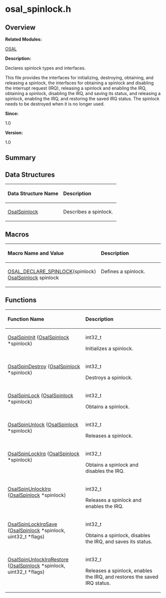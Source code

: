 # osal\_spinlock.h<a name="EN-US_TOPIC_0000001054879508"></a>

## **Overview**<a name="section464676111093526"></a>

**Related Modules:**

[OSAL](osal.md)

**Description:**

Declares spinlock types and interfaces. 

This file provides the interfaces for initializing, destroying, obtaining, and releasing a spinlock, the interfaces for obtaining a spinlock and disabling the interrupt request \(IRQ\), releasing a spinlock and enabling the IRQ, obtaining a spinlock, disabling the IRQ, and saving its status, and releasing a spinlock, enabling the IRQ, and restoring the saved IRQ status. The spinlock needs to be destroyed when it is no longer used.

**Since:**

1.0

**Version:**

1.0

## **Summary**<a name="section1703050601093526"></a>

## Data Structures<a name="nested-classes"></a>

<a name="table1320705234093526"></a>
<table><thead align="left"><tr id="row273362796093526"><th class="cellrowborder" valign="top" width="50%" id="mcps1.1.3.1.1"><p id="p1255401266093526"><a name="p1255401266093526"></a><a name="p1255401266093526"></a>Data Structure Name</p>
</th>
<th class="cellrowborder" valign="top" width="50%" id="mcps1.1.3.1.2"><p id="p649238167093526"><a name="p649238167093526"></a><a name="p649238167093526"></a>Description</p>
</th>
</tr>
</thead>
<tbody><tr id="row1906890913093526"><td class="cellrowborder" valign="top" width="50%" headers="mcps1.1.3.1.1 "><p id="p1492270181093526"><a name="p1492270181093526"></a><a name="p1492270181093526"></a><a href="osalspinlock.md">OsalSpinlock</a></p>
</td>
<td class="cellrowborder" valign="top" width="50%" headers="mcps1.1.3.1.2 "><p id="p1815746979093526"><a name="p1815746979093526"></a><a name="p1815746979093526"></a>Describes a spinlock. </p>
</td>
</tr>
</tbody>
</table>

## Macros<a name="define-members"></a>

<a name="table1209159646093526"></a>
<table><thead align="left"><tr id="row12864627093526"><th class="cellrowborder" valign="top" width="50%" id="mcps1.1.3.1.1"><p id="p943434641093526"><a name="p943434641093526"></a><a name="p943434641093526"></a>Macro Name and Value</p>
</th>
<th class="cellrowborder" valign="top" width="50%" id="mcps1.1.3.1.2"><p id="p1997370342093526"><a name="p1997370342093526"></a><a name="p1997370342093526"></a>Description</p>
</th>
</tr>
</thead>
<tbody><tr id="row469706952093526"><td class="cellrowborder" valign="top" width="50%" headers="mcps1.1.3.1.1 "><p id="p1826105816093526"><a name="p1826105816093526"></a><a name="p1826105816093526"></a><a href="osal.md#gad624af1547135d60073f38b7f31ad826">OSAL_DECLARE_SPINLOCK</a>(spinlock)   <a href="osalspinlock.md">OsalSpinlock</a> spinlock</p>
</td>
<td class="cellrowborder" valign="top" width="50%" headers="mcps1.1.3.1.2 "><p id="p607975608093526"><a name="p607975608093526"></a><a name="p607975608093526"></a>Defines a spinlock. </p>
</td>
</tr>
</tbody>
</table>

## Functions<a name="func-members"></a>

<a name="table682634799093526"></a>
<table><thead align="left"><tr id="row703514785093526"><th class="cellrowborder" valign="top" width="50%" id="mcps1.1.3.1.1"><p id="p1516891485093526"><a name="p1516891485093526"></a><a name="p1516891485093526"></a>Function Name</p>
</th>
<th class="cellrowborder" valign="top" width="50%" id="mcps1.1.3.1.2"><p id="p21530869093526"><a name="p21530869093526"></a><a name="p21530869093526"></a>Description</p>
</th>
</tr>
</thead>
<tbody><tr id="row1746761159093526"><td class="cellrowborder" valign="top" width="50%" headers="mcps1.1.3.1.1 "><p id="p1302156945093526"><a name="p1302156945093526"></a><a name="p1302156945093526"></a><a href="osal.md#gae36a2d6e4e0191273c9f86a918befb5c">OsalSpinInit</a> (<a href="osalspinlock.md">OsalSpinlock</a> *spinlock)</p>
</td>
<td class="cellrowborder" valign="top" width="50%" headers="mcps1.1.3.1.2 "><p id="p894625414093526"><a name="p894625414093526"></a><a name="p894625414093526"></a>int32_t </p>
<p id="p1634898011093526"><a name="p1634898011093526"></a><a name="p1634898011093526"></a>Initializes a spinlock. </p>
</td>
</tr>
<tr id="row1281386595093526"><td class="cellrowborder" valign="top" width="50%" headers="mcps1.1.3.1.1 "><p id="p1453570783093526"><a name="p1453570783093526"></a><a name="p1453570783093526"></a><a href="osal.md#gacd3824f292ddef395bd1a4a7b5546470">OsalSpinDestroy</a> (<a href="osalspinlock.md">OsalSpinlock</a> *spinlock)</p>
</td>
<td class="cellrowborder" valign="top" width="50%" headers="mcps1.1.3.1.2 "><p id="p504315068093526"><a name="p504315068093526"></a><a name="p504315068093526"></a>int32_t </p>
<p id="p1438591379093526"><a name="p1438591379093526"></a><a name="p1438591379093526"></a>Destroys a spinlock. </p>
</td>
</tr>
<tr id="row999944949093526"><td class="cellrowborder" valign="top" width="50%" headers="mcps1.1.3.1.1 "><p id="p490635849093526"><a name="p490635849093526"></a><a name="p490635849093526"></a><a href="osal.md#gae1c4b9ac8ea2a4820d73c20ae017dbd7">OsalSpinLock</a> (<a href="osalspinlock.md">OsalSpinlock</a> *spinlock)</p>
</td>
<td class="cellrowborder" valign="top" width="50%" headers="mcps1.1.3.1.2 "><p id="p637415324093526"><a name="p637415324093526"></a><a name="p637415324093526"></a>int32_t </p>
<p id="p761569176093526"><a name="p761569176093526"></a><a name="p761569176093526"></a>Obtains a spinlock. </p>
</td>
</tr>
<tr id="row615488617093526"><td class="cellrowborder" valign="top" width="50%" headers="mcps1.1.3.1.1 "><p id="p1014766380093526"><a name="p1014766380093526"></a><a name="p1014766380093526"></a><a href="osal.md#gada1f1826b19dc900af370a2bcd9681b9">OsalSpinUnlock</a> (<a href="osalspinlock.md">OsalSpinlock</a> *spinlock)</p>
</td>
<td class="cellrowborder" valign="top" width="50%" headers="mcps1.1.3.1.2 "><p id="p872172745093526"><a name="p872172745093526"></a><a name="p872172745093526"></a>int32_t </p>
<p id="p1722301422093526"><a name="p1722301422093526"></a><a name="p1722301422093526"></a>Releases a spinlock. </p>
</td>
</tr>
<tr id="row1830842665093526"><td class="cellrowborder" valign="top" width="50%" headers="mcps1.1.3.1.1 "><p id="p2129152489093526"><a name="p2129152489093526"></a><a name="p2129152489093526"></a><a href="osal.md#ga7d409ec573a06078112a8ffae14afce5">OsalSpinLockIrq</a> (<a href="osalspinlock.md">OsalSpinlock</a> *spinlock)</p>
</td>
<td class="cellrowborder" valign="top" width="50%" headers="mcps1.1.3.1.2 "><p id="p1719855838093526"><a name="p1719855838093526"></a><a name="p1719855838093526"></a>int32_t </p>
<p id="p1809359729093526"><a name="p1809359729093526"></a><a name="p1809359729093526"></a>Obtains a spinlock and disables the IRQ. </p>
</td>
</tr>
<tr id="row1603919016093526"><td class="cellrowborder" valign="top" width="50%" headers="mcps1.1.3.1.1 "><p id="p1755511847093526"><a name="p1755511847093526"></a><a name="p1755511847093526"></a><a href="osal.md#ga7d7848d572fbda413b3b5770e95a234e">OsalSpinUnlockIrq</a> (<a href="osalspinlock.md">OsalSpinlock</a> *spinlock)</p>
</td>
<td class="cellrowborder" valign="top" width="50%" headers="mcps1.1.3.1.2 "><p id="p319628186093526"><a name="p319628186093526"></a><a name="p319628186093526"></a>int32_t </p>
<p id="p1102998770093526"><a name="p1102998770093526"></a><a name="p1102998770093526"></a>Releases a spinlock and enables the IRQ. </p>
</td>
</tr>
<tr id="row1414742086093526"><td class="cellrowborder" valign="top" width="50%" headers="mcps1.1.3.1.1 "><p id="p443490086093526"><a name="p443490086093526"></a><a name="p443490086093526"></a><a href="osal.md#gab711d8d56055e78dd85f84bc530a4d3f">OsalSpinLockIrqSave</a> (<a href="osalspinlock.md">OsalSpinlock</a> *spinlock, uint32_t *flags)</p>
</td>
<td class="cellrowborder" valign="top" width="50%" headers="mcps1.1.3.1.2 "><p id="p612439828093526"><a name="p612439828093526"></a><a name="p612439828093526"></a>int32_t </p>
<p id="p737093664093526"><a name="p737093664093526"></a><a name="p737093664093526"></a>Obtains a spinlock, disables the IRQ, and saves its status. </p>
</td>
</tr>
<tr id="row98480372093526"><td class="cellrowborder" valign="top" width="50%" headers="mcps1.1.3.1.1 "><p id="p1300439337093526"><a name="p1300439337093526"></a><a name="p1300439337093526"></a><a href="osal.md#ga3be4dbde6c9ae740b012e49ab90e7a8a">OsalSpinUnlockIrqRestore</a> (<a href="osalspinlock.md">OsalSpinlock</a> *spinlock, uint32_t *flags)</p>
</td>
<td class="cellrowborder" valign="top" width="50%" headers="mcps1.1.3.1.2 "><p id="p1652979599093526"><a name="p1652979599093526"></a><a name="p1652979599093526"></a>int32_t </p>
<p id="p861202380093526"><a name="p861202380093526"></a><a name="p861202380093526"></a>Releases a spinlock, enables the IRQ, and restores the saved IRQ status. </p>
</td>
</tr>
</tbody>
</table>

